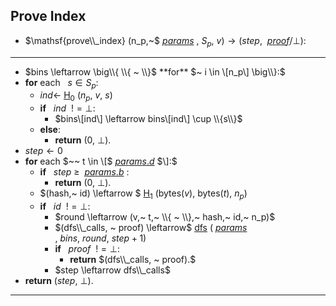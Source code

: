 ## Prove Index
- $\mathsf{prove\\_index} (n_p,~$ [$params$](variables#parameters) $, ~S_p, ~v) \rightarrow (step, ~$ [$proof$](variables#proof)$/ \bot)$:
---
- $bins \leftarrow \big\\{ \\{ ~ \\}$ **for** $~ i \in \[n_p\] \big\\}:$
- **for** each $~~ s \in S_p:$
    - $ind \leftarrow$ [$\mathsf{H_0}$](hash_functions#bin-hash) $(n_p,~ v,~ s)$
    - **if** $~~ ind ~~!= \bot:$
        - $bins\[ind\] \leftarrow bins\[ind\] \cup \\{s\\}$
    - **else**:
        - **return** $(0,~ \bot).$
- $step \leftarrow 0$
- **for** each $~~ t \in \[$ [$params.d$](variables#params-d) $\]:$
    - **if** $~~ step ~ \geq ~$ [$params.b$](variables#params-b) $:$
        - **return** $(0,~ \bot).$
    - $(hash,~ id) \leftarrow $ [$\mathsf{H_1}$](hash_functions#round-hash) $(\mathsf{bytes}(v),~ \mathsf{bytes}(t),~ n_p)$
    - **if** $~~ id ~~!= \bot:$
        - $round \leftarrow (v,~ t,~ \\{ ~ \\},~ hash,~ id,~ n_p)$
        - $(dfs\\_calls, ~ proof) \leftarrow$ [$\mathsf{dfs}$](#dfs) $($ [$params$](variables#parameters) $,~ bins,~ round,~ step+1)$
        - **if** $~~ proof ~~!= \bot :$
            - **return** $(dfs\\_calls, ~ proof).$
        - $step \leftarrow dfs\\_calls$
- **return** $(step,~ \bot).$
---
